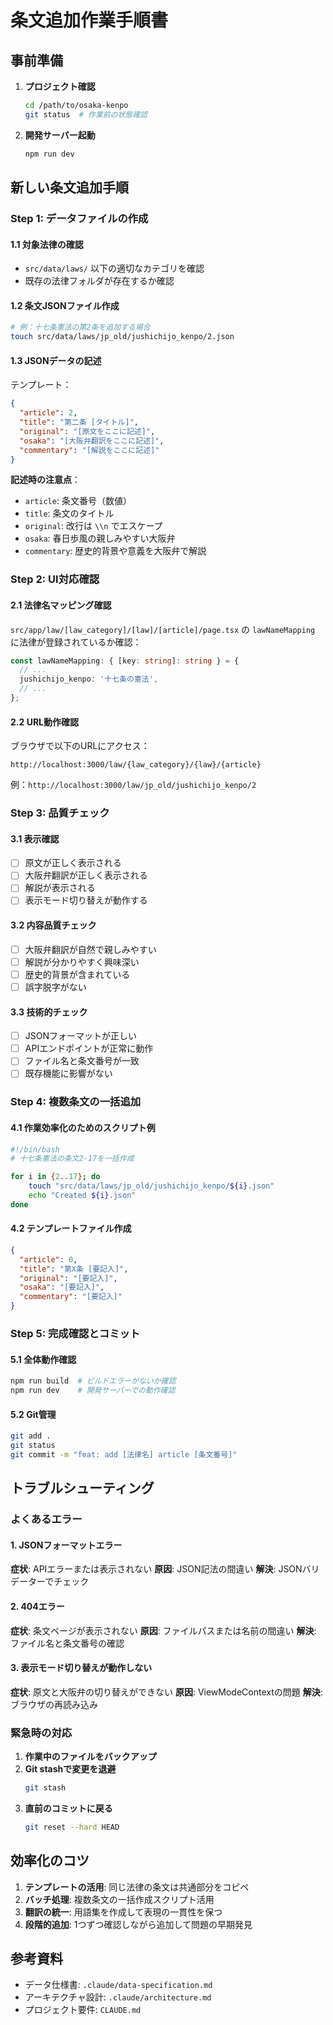 # 条文追加作業手順書

## 事前準備

1. **プロジェクト確認**
   ```bash
   cd /path/to/osaka-kenpo
   git status  # 作業前の状態確認
   ```

2. **開発サーバー起動**
   ```bash
   npm run dev
   ```

## 新しい条文追加手順

### Step 1: データファイルの作成

#### 1.1 対象法律の確認
- `src/data/laws/` 以下の適切なカテゴリを確認
- 既存の法律フォルダが存在するか確認

#### 1.2 条文JSONファイル作成
```bash
# 例：十七条憲法の第2条を追加する場合
touch src/data/laws/jp_old/jushichijo_kenpo/2.json
```

#### 1.3 JSONデータの記述
テンプレート：
```json
{
  "article": 2,
  "title": "第二条 [タイトル]",
  "original": "[原文をここに記述]",
  "osaka": "[大阪弁翻訳をここに記述]",
  "commentary": "[解説をここに記述]"
}
```

**記述時の注意点**：
- `article`: 条文番号（数値）
- `title`: 条文のタイトル
- `original`: 改行は `\\n` でエスケープ
- `osaka`: 春日歩風の親しみやすい大阪弁
- `commentary`: 歴史的背景や意義を大阪弁で解説

### Step 2: UI対応確認

#### 2.1 法律名マッピング確認
`src/app/law/[law_category]/[law]/[article]/page.tsx` の `lawNameMapping` に法律が登録されているか確認：

```typescript
const lawNameMapping: { [key: string]: string } = {
  // ...
  jushichijo_kenpo: '十七条の憲法',
  // ...
};
```

#### 2.2 URL動作確認
ブラウザで以下のURLにアクセス：
```
http://localhost:3000/law/{law_category}/{law}/{article}
```

例：`http://localhost:3000/law/jp_old/jushichijo_kenpo/2`

### Step 3: 品質チェック

#### 3.1 表示確認
- [ ] 原文が正しく表示される
- [ ] 大阪弁翻訳が正しく表示される
- [ ] 解説が表示される
- [ ] 表示モード切り替えが動作する

#### 3.2 内容品質チェック
- [ ] 大阪弁翻訳が自然で親しみやすい
- [ ] 解説が分かりやすく興味深い
- [ ] 歴史的背景が含まれている
- [ ] 誤字脱字がない

#### 3.3 技術的チェック
- [ ] JSONフォーマットが正しい
- [ ] APIエンドポイントが正常に動作
- [ ] ファイル名と条文番号が一致
- [ ] 既存機能に影響がない

### Step 4: 複数条文の一括追加

#### 4.1 作業効率化のためのスクリプト例
```bash
#!/bin/bash
# 十七条憲法の条文2-17を一括作成

for i in {2..17}; do
    touch "src/data/laws/jp_old/jushichijo_kenpo/${i}.json"
    echo "Created ${i}.json"
done
```

#### 4.2 テンプレートファイル作成
```json
{
  "article": 0,
  "title": "第X条 [要記入]",
  "original": "[要記入]",
  "osaka": "[要記入]", 
  "commentary": "[要記入]"
}
```

### Step 5: 完成確認とコミット

#### 5.1 全体動作確認
```bash
npm run build  # ビルドエラーがないか確認
npm run dev    # 開発サーバーでの動作確認
```

#### 5.2 Git管理
```bash
git add .
git status
git commit -m "feat: add [法律名] article [条文番号]"
```

## トラブルシューティング

### よくあるエラー

#### 1. JSONフォーマットエラー
**症状**: APIエラーまたは表示されない
**原因**: JSON記法の間違い
**解決**: JSONバリデーターでチェック

#### 2. 404エラー
**症状**: 条文ページが表示されない
**原因**: ファイルパスまたは名前の間違い
**解決**: ファイル名と条文番号の確認

#### 3. 表示モード切り替えが動作しない
**症状**: 原文と大阪弁の切り替えができない
**原因**: ViewModeContextの問題
**解決**: ブラウザの再読み込み

### 緊急時の対応

1. **作業中のファイルをバックアップ**
2. **Git stashで変更を退避**
   ```bash
   git stash
   ```
3. **直前のコミットに戻る**
   ```bash
   git reset --hard HEAD
   ```

## 効率化のコツ

1. **テンプレートの活用**: 同じ法律の条文は共通部分をコピペ
2. **バッチ処理**: 複数条文の一括作成スクリプト活用  
3. **翻訳の統一**: 用語集を作成して表現の一貫性を保つ
4. **段階的追加**: 1つずつ確認しながら追加して問題の早期発見

## 参考資料

- データ仕様書: `.claude/data-specification.md`
- アーキテクチャ設計: `.claude/architecture.md`
- プロジェクト要件: `CLAUDE.md`